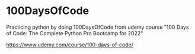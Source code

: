 # 100DaysOfCode
Practicing python by doing 100DaysOfCode from udemy course "100 Days of Code: The Complete Python Pro Bootcamp for 2022"

https://www.udemy.com/course/100-days-of-code/

